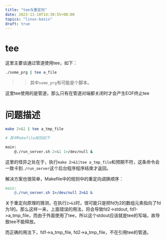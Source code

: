 ```yaml
---
title: "tee与重定向"
date: 2023-11-10T14:30:55+08:00
topics: "linux-basis"
draft: true
---
```


# tee

这里主要谈通过管道使用tee，如下：

```sh
./some_prg | tee a_file
```

>> 其中`some_prg`有可能是个脚本。

这里tee使用的是管道，那么只有在管道对端都关闭时才会产生EOF终止tee

# 问题描述

```sh
make 2>&1 | tee a_tmp_file

# 其中Makefile规则如下

main:
    @./run_server.sh 2>&1 1>/dev/null &
```

这里的怪异之处在于，执行`make 2>&1|tee a_tmp_file`和预期不符，这条命令会一致卡到`./run_server`这个后台程序程序结束才返回。

解决方案也很简单，Makefile中的规则中的重定向调换顺序：

```makefile
main:
    @./run_server.sh 1>/dev/null 2>&1 &
```

关于重定向原理的猜测，在执行`2>&1`时，很可能只是把fd为2的数组元素指向了fd为1的。那么这样一来，上面错误的用法，将会导致fd2->stdout, fd1->a_tmp_file，而由于外面使用了tee，所以这个stdout应该就是tee的写端，故导致tee不能释放。

而正确的用法下，fd1->a_tmp_file, fd2->a_tmp_file，不在引用tee的管道。
